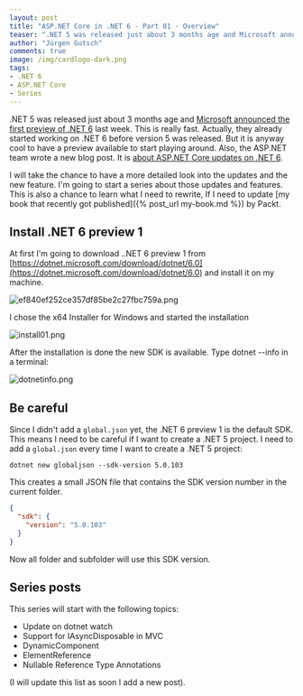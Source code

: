 ```yaml
---
layout: post
title: "ASP.NET Core in .NET 6 - Part 01 - Overview"
teaser: ".NET 5 was released just about 3 months age and Microsoft announced the first preview of .NET 6 last week. This is really fast. Actually they already started working on .NET 6 before version 5 was released. But it is anyway cool to have a preview available to start playing around. Also the ASP.NET team wrote a new blog post. It is about ASP.NET Core updates on .NET 6. I will take the chance to have more detailed look into the updates and the new feature. I'm going to start a series about those updates and features."
author: "Jürgen Gutsch"
comments: true
image: /img/cardlogo-dark.png
tags: 
- .NET 6
- ASP.NET Core
- Series
---
```


.NET 5 was released just about 3 months age and [Microsoft announced the first preview of .NET 6](https://devblogs.microsoft.com/dotnet/announcing-net-6-preview-1/) last week. This is really fast. Actually, they already started working on .NET 6 before version 5 was released. But it is anyway cool to have a preview available to start playing around. Also, the ASP.NET team wrote a new blog post. It is [about ASP.NET Core updates on .NET 6](https://devblogs.microsoft.com/aspnet/asp-net-core-updates-in-net-6-preview-1/).

I will take the chance to have a more detailed look into the updates and the new feature. I'm going to start a series about those updates and features. This is also a chance to learn what I need to rewrite, If I need to update [my book that recently got published]({% post_url my-book.md %}) by Packt.

## Install .NET 6 preview 1

At first I'm going to download ..NET 6 preview 1 from [https://dotnet.microsoft.com/download/dotnet/6.0](https://dotnet.microsoft.com/download/dotnet/6.0) and  install it on my machine.

![ef840ef252ce357df85be2c27fbc759a.png]({{site.baseurl}}/img/aspnetcore6\download.png)

I chose the x64 Installer for Windows and started the installation

![install01.png]({{site.baseurl}}/img/aspnetcore6\install01.png)

After the installation is done the new SDK is available. Type dotnet --info in a terminal:

![dotnetinfo.png]({{site.baseurl}}/img/aspnetcore6\dotnetinfo.png)

## Be careful

Since I didn't add a `global.json` yet, the .NET 6 preview 1 is the default SDK. This means I need to be careful if I want to create a .NET 5 project. I need to add a `global.json` every time I want to create a .NET 5 project:

```shell
dotnet new globaljson --sdk-version 5.0.103
```

This creates a small JSON file that contains the SDK version number in the current folder.

```json
{
  "sdk": {
    "version": "5.0.103"
  }
}
```

Now all folder and subfolder will use this SDK version.

## Series posts

This series will start with the following topics:

* Update on dotnet watch
* Support for IAsyncDisposable in MVC
* DynamicComponent
* ElementReference
* Nullable Reference Type Annotations

(I will update this list as soon I add a new post).
